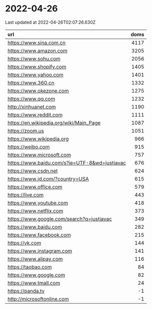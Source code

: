 # 2022-04-26

<!-- BEGIN -->
Last updated at 2022-04-26T02:07:26.630Z

url | doms
:- | -:
https://www.sina.com.cn | 4117
https://www.amazon.com | 3205
https://www.sohu.com | 2056
https://www.shopify.com | 1405
https://www.yahoo.com | 1401
https://www.360.cn | 1332
https://www.okezone.com | 1275
https://www.qq.com | 1232
http://xinhuanet.com | 1190
https://www.reddit.com | 1111
https://en.wikipedia.org/wiki/Main_Page | 1087
https://zoom.us | 1051
https://www.wikipedia.org | 966
https://weibo.com | 915
https://www.microsoft.com | 757
https://www.baidu.com/s?ie=UTF-8&wd=justjavac | 676
https://www.csdn.net | 624
https://www.jd.com/?country=USA | 615
https://www.office.com | 579
https://live.com | 443
https://www.youtube.com | 418
https://www.netflix.com | 373
https://www.google.com/search?q=justjavac | 349
https://www.baidu.com | 282
https://www.facebook.com | 215
https://vk.com | 144
https://www.instagram.com | 141
https://www.alipay.com | 116
https://taobao.com | 84
https://www.google.com | 82
https://www.tmall.com | 24
https://panda.tv | -1
http://microsoftonline.com | -1
<!-- END -->
